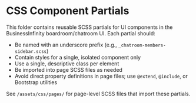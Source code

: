# CSS Component Partials

This folder contains reusable SCSS partials for UI components in the BusinessInfinity boardroom/chatroom UI. Each partial should:

- Be named with an underscore prefix (e.g., `_chatroom-members-sidebar.scss`)
- Contain styles for a single, isolated component only
- Use a single, descriptive class per element
- Be imported into page SCSS files as needed
- Avoid direct property definitions in page files; use `@extend`, `@include`, or Bootstrap utilities

See `/assets/css/pages/` for page-level SCSS files that import these partials.

